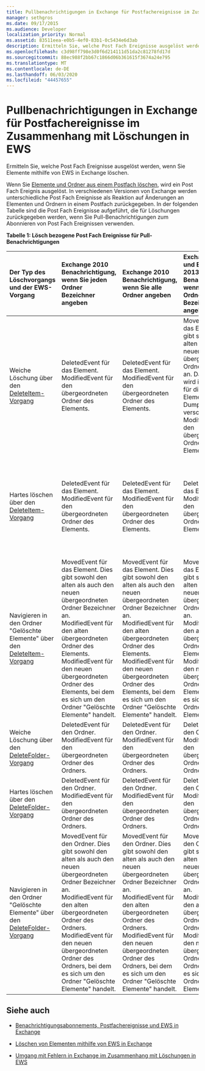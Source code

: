 ```yaml
---
title: Pullbenachrichtigungen in Exchange für Postfachereignisse im Zusammenhang mit Löschungen in EWS
manager: sethgros
ms.date: 09/17/2015
ms.audience: Developer
localization_priority: Normal
ms.assetid: 83511eea-e0b5-4ef0-83b1-0c5434e6d3ab
description: Ermitteln Sie, welche Post Fach Ereignisse ausgelöst werden, wenn Sie Elemente mithilfe von EWS in Exchange löschen.
ms.openlocfilehash: c3d98ff798e3d0f6d214111d51da2c81278fd17d
ms.sourcegitcommit: 88ec988f2bb67c1866d06b361615f3674a24e795
ms.translationtype: MT
ms.contentlocale: de-DE
ms.lasthandoff: 06/03/2020
ms.locfileid: "44457655"
---
```

# <a name="pull-notifications-for-ews-deletion-related-mailbox-events-in-exchange"></a>Pullbenachrichtigungen in Exchange für Postfachereignisse im Zusammenhang mit Löschungen in EWS

Ermitteln Sie, welche Post Fach Ereignisse ausgelöst werden, wenn Sie Elemente mithilfe von EWS in Exchange löschen.
  
Wenn Sie [Elemente und Ordner aus einem Postfach löschen](deleting-items-by-using-ews-in-exchange.md), wird ein Post Fach Ereignis ausgelöst. In verschiedenen Versionen von Exchange werden unterschiedliche Post Fach Ereignisse als Reaktion auf Änderungen an Elementen und Ordnern in einem Postfach zurückgegeben. In der folgenden Tabelle sind die Post Fach Ereignisse aufgeführt, die für Löschungen zurückgegeben werden, wenn Sie Pull-Benachrichtigungen zum Abonnieren von Post Fach Ereignissen verwenden. 
  
**Tabelle 1: Lösch bezogene Post Fach Ereignisse für Pull-Benachrichtigungen**

|**Der Typ des Löschvorgangs und der EWS-Vorgang**|**Exchange 2010 Benachrichtigung, wenn Sie jeden Ordner Bezeichner angeben**|**Exchange 2010 Benachrichtigung, wenn Sie alle Ordner angeben**|**Exchange Online und Exchange 2013 Benachrichtigung, wenn Sie jeden Ordner Bezeichner angeben**|**Exchange Online und Exchange 2013, wenn Sie alle Ordner angeben**|
|:-----|:-----|:-----|:-----|:-----|
|Weiche Löschung über den [DeleteItem-Vorgang](https://msdn.microsoft.com/library/3e26c416-fa12-476e-bfd2-5c1f4bb7b348%28Office.15%29.aspx) <br/> |DeletedEvent für das Element.  <br/> ModifiedEvent für den übergeordneten Ordner des Elements.  <br/> |DeletedEvent für das Element.  <br/> ModifiedEvent für den übergeordneten Ordner des Elements.  <br/> |MovedEvent für das Element. Dies gibt sowohl den alten als auch den neuen übergeordneten Ordner Bezeichner an. Das Element wird in den Ordner für die gelöschten Elemente im Dumpster verschoben.   <br/> ModifiedEvent für den übergeordneten Ordner des Elements.  <br/> |DeletedEvent für das Element.  <br/> DeletedEvent für das Element aus dem standardmäßigen Suchordner AllItems.  <br/> ModifiedEvent für den übergeordneten Ordner des Elements.  <br/> |
|Hartes löschen über den [DeleteItem-Vorgang](https://msdn.microsoft.com/library/3e26c416-fa12-476e-bfd2-5c1f4bb7b348%28Office.15%29.aspx) <br/> |DeletedEvent für das Element.  <br/> ModifiedEvent für den übergeordneten Ordner des Elements.  <br/> |DeletedEvent für das Element.  <br/> ModifiedEvent für den übergeordneten Ordner des Elements.  <br/> |DeletedEvent für das Element.  <br/> ModifiedEvent für den übergeordneten Ordner des Elements.  <br/> |DeletedEvent für das Element.  <br/> DeletedEvent für das Element aus dem standardmäßigen Suchordner AllItems.  <br/> ModifiedEvent für den übergeordneten Ordner des Elements.  <br/> |
|Navigieren in den Ordner "Gelöschte Elemente" über den [DeleteItem-Vorgang](https://msdn.microsoft.com/library/3e26c416-fa12-476e-bfd2-5c1f4bb7b348%28Office.15%29.aspx) <br/> |MovedEvent für das Element. Dies gibt sowohl den alten als auch den neuen übergeordneten Ordner Bezeichner an.  <br/> ModifiedEvent für den alten übergeordneten Ordner des Elements.  <br/> ModifiedEvent für den neuen übergeordneten Ordner des Elements, bei dem es sich um den Ordner "Gelöschte Elemente" handelt.  <br/> |MovedEvent für das Element. Dies gibt sowohl den alten als auch den neuen übergeordneten Ordner Bezeichner an.  <br/> ModifiedEvent für den alten übergeordneten Ordner des Elements.  <br/> ModifiedEvent für den neuen übergeordneten Ordner des Elements, bei dem es sich um den Ordner "Gelöschte Elemente" handelt.  <br/> |MovedEvent für das Element. Dies gibt sowohl den alten als auch den neuen übergeordneten Ordner Bezeichner an.  <br/> ModifiedEvent für den alten übergeordneten Ordner des Elements.  <br/> ModifiedEvent für den neuen übergeordneten Ordner des Elements, bei dem es sich um den Ordner "Gelöschte Elemente" handelt.  <br/> |DeletedEvent aus dem standardmäßigen Suchordner von AllItems.  <br/> CreatedEvent für das Element im Ordner AllItems.  <br/> ModifiedEvent für den ursprünglichen übergeordneten Ordner des Elements.  <br/> ModifiedEvent für den Ordner "Gelöschte Elemente".  <br/> |
|Weiche Löschung über den [DeleteFolder-Vorgang](https://msdn.microsoft.com/library/b0f92682-4895-4bcf-a4a1-e4c2e8403979%28Office.15%29.aspx) <br/> |DeletedEvent für den Ordner.  <br/> ModifiedEvent für den übergeordneten Ordner des Ordners.  <br/> |DeletedEvent für den Ordner.  <br/> ModifiedEvent für den übergeordneten Ordner des Ordners.  <br/> |DeletedEvent für den Ordner.  <br/> ModifiedEvent für den übergeordneten Ordner des Ordners.  <br/> |DeletedEvent für den Ordner.  <br/> ModifiedEvent für den übergeordneten Ordner des Ordners.  <br/> |
|Hartes löschen über den [DeleteFolder-Vorgang](https://msdn.microsoft.com/library/b0f92682-4895-4bcf-a4a1-e4c2e8403979%28Office.15%29.aspx) <br/> |DeletedEvent für den Ordner.  <br/> ModifiedEvent für den übergeordneten Ordner des Ordners.  <br/> |DeletedEvent für den Ordner.  <br/> ModifiedEvent für den übergeordneten Ordner des Ordners.  <br/> |DeletedEvent für den Ordner.  <br/> ModifiedEvent für den übergeordneten Ordner des Ordners.  <br/> |DeletedEvent für den Ordner.  <br/> ModifiedEvent für den übergeordneten Ordner des Ordners.  <br/> |
|Navigieren in den Ordner "Gelöschte Elemente" über den [DeleteFolder-Vorgang](https://msdn.microsoft.com/library/b0f92682-4895-4bcf-a4a1-e4c2e8403979%28Office.15%29.aspx) <br/> |MovedEvent für den Ordner. Dies gibt sowohl den alten als auch den neuen übergeordneten Ordner Bezeichner an.  <br/> ModifiedEvent für den alten übergeordneten Ordner des Ordners.  <br/> ModifiedEvent für den neuen übergeordneten Ordner des Ordners, bei dem es sich um den Ordner "Gelöschte Elemente" handelt.  <br/> |MovedEvent für den Ordner. Dies gibt sowohl den alten als auch den neuen übergeordneten Ordner Bezeichner an.  <br/> ModifiedEvent für den alten übergeordneten Ordner des Ordners.  <br/> ModifiedEvent für den neuen übergeordneten Ordner des Ordners, bei dem es sich um den Ordner "Gelöschte Elemente" handelt.  <br/> |MovedEvent für den Ordner. Dies gibt sowohl den alten als auch den neuen übergeordneten Ordner Bezeichner an.  <br/> ModifiedEvent für den alten übergeordneten Ordner des Ordners.  <br/> ModifiedEvent für den neuen übergeordneten Ordner des Ordners, bei dem es sich um den Ordner "Gelöschte Elemente" handelt.  <br/> |ModifiedEvent für den alten übergeordneten Ordner des Ordners.  <br/> ModifiedEvent für den neuen übergeordneten Ordner des Ordners, bei dem es sich um den Ordner "Gelöschte Elemente" handelt.  <br/> |
   
## <a name="see-also"></a>Siehe auch


- [Benachrichtigungsabonnements, Postfachereignisse und EWS in Exchange](notification-subscriptions-mailbox-events-and-ews-in-exchange.md)
    
- [Löschen von Elementen mithilfe von EWS in Exchange](deleting-items-by-using-ews-in-exchange.md)
    
- [Umgang mit Fehlern in Exchange im Zusammenhang mit Löschungen in EWS](handling-deletion-related-errors-in-ews-in-exchange.md)
    

